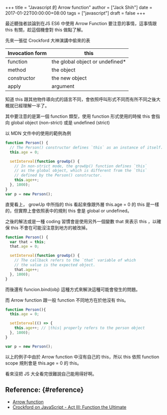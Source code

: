 +++
title = "Javascript 的 Arrow function"
author = ["Jack Shih"]
date = 2017-01-22T00:00:00+08:00
tags = ["javascript"]
draft = false
+++

最近聽強者談論到在JS ES6 中使用 Arrow Function 要注意的事情，這事情跟 this 有關，趁這個機會對 this 做點了解。

先來一張從 Crockford 大神演講中偷來的表

| Invocation form | this                             |
|-----------------|----------------------------------|
| function        | the global object or undefined\* |
| method          | the object                       |
| constructor     | the new object                   |
| apply           | argument                         |

知道 this 跟其他物件導向式的語言不同，會依照呼叫形式不同而有所不同之後大概就已經理解一半了。

其中要注意的是第一個 function 類型，使用 function 形式使用的時候 this 會指向 global object (non-strict) 或是 undefined (strict)

以 MDN 文件中的使用的範例為例

```javascript
function Person() {
  // The Person() constructor defines `this` as an instance of itself.
  this.age = 0;

  setInterval(function growUp() {
    // In non-strict mode, the growUp() function defines `this`
    // as the global object, which is different from the `this`
    // defined by the Person() constructor.
    this.age++;
  }, 1000);
}
var p = new Person();
```

直覺看上， growUp 中所指的 this 看起來像跟外層 this.age = 0 的 this 是一樣的，但實際上會依照表中的規則 this 會是 global or undefined。

之後的解法或是一種 coding 習慣會是使用另外一個變數 that 來表示 this ，以確保 this 不會在可能沒注意到地方的被改掉。

```javascript
function Person() {
  var that = this;
  that.age = 0;

  setInterval(function growUp() {
    // The callback refers to the `that` variable of which
    // the value is the expected object.
    that.age++;
  }, 1000);
}
```

而後還有 funcion.bind(obj) 這種方式來解決這種可能會發生的問題。

而 Arrow function 跟一般 function 不同地方在於他沒有 this。

```javascript
function Person(){
  this.age = 0;

  setInterval(() => {
    this.age++; // |this| properly refers to the person object
  }, 1000);
}

var p = new Person();
```

以上的例子中由於 Arrow function 中沒有自己的 this，所以 this 依照 function scope 規則會是 this.age = 0 的 this。

看來沒把 JS 大全看完很難說自己能用得好啊。


## Reference: {#reference}

-   [Arrow function](https://developer.mozilla.org/en/docs/Web/JavaScript/Reference/Functions/Arrow_functions)
-   [Crockford on JavaScript - Act III: Function the Ultimate](https://www.youtube.com/watch?v=ya4UHuXNygM&list=PL7664379246A246CB&index=3)
